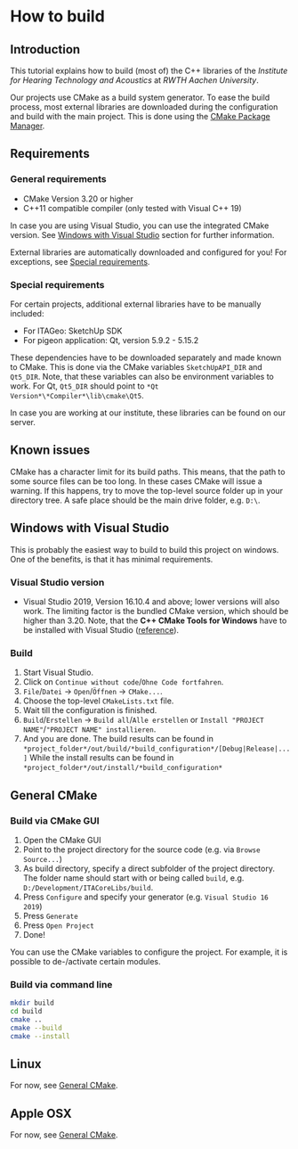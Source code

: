 
# How to build

## Introduction

This tutorial explains how to build (most of) the C++ libraries of the *Institute for Hearing Technology and Acoustics* at *RWTH Aachen University*.

Our projects use CMake as a build system generator. To ease the build process, most external libraries are downloaded during the configuration and build with the main project. This is done using the [CMake Package Manager](https://github.com/cpm-cmake/CPM.cmake).

## Requirements
### General requirements

- CMake Version 3.20 or higher
- C++11 compatible compiler (only tested with Visual C++ 19)

In case you are using Visual Studio, you can use the integrated CMake version. See [Windows with Visual Studio](#windows-with-visual-studio) section for further information.

External libraries are automatically downloaded and configured for you!
For exceptions, see [Special requirements](#special-requirements).

### Special requirements

For certain projects, additional external libraries have to be manually included:
- For ITAGeo: SketchUp SDK
- For pigeon application: Qt, version 5.9.2 - 5.15.2

These dependencies have to be downloaded separately and made known to CMake. This is done via the CMake variables `SketchUpAPI_DIR` and `Qt5_DIR`. Note, that these variables can also be environment variables to work. For Qt, `Qt5_DIR` should point to `*Qt Version*\*Compiler*\lib\cmake\Qt5`.

In case you are working at our institute, these libraries can be found on our server.

## Known issues

CMake has a character limit for its build paths. This means, that the path to some source files can be too long. In these cases CMake will issue a warning. If this happens, try to move the top-level source folder up in your directory tree.
A safe place should be the main drive folder, e.g. `D:\`.

## Windows with Visual Studio

This is probably the easiest way to build to build this project on windows. One of the benefits, is that it has minimal requirements.

### Visual Studio version

- Visual Studio 2019, Version 16.10.4 and above; lower versions will also work. 
  The limiting factor is the bundled CMake version, which should be higher than 3.20.
  Note, that the **C++ CMake Tools for Windows** have to be installed with Visual Studio ([reference](https://docs.microsoft.com/en-us/cpp/build/cmake-projects-in-visual-studio?view=msvc-160)).

### Build

1. Start Visual Studio.
2. Click on `Continue without code`/`Ohne Code fortfahren`.
3. `File`/`Datei` -> `Open`/`Öffnen` -> `CMake...`.
4. Choose the top-level `CMakeLists.txt` file.
5. Wait till the configuration is finished.
6. `Build`/`Erstellen` -> `Build all`/`Alle erstellen` or `Install "PROJECT NAME"`/`"PROJECT NAME" installieren`.
7. And you are done.
   The build results can be found in `*project_folder*/out/build/*build_configuration*/[Debug|Release|...]`
   While the install results can be found in `*project_folder*/out/install/*build_configuration*`


## General CMake

### Build via CMake GUI

1. Open the CMake GUI
2. Point to the project directory for the source code (e.g. via `Browse Source...`)
3. As build directory, specify a direct subfolder of the project directory. The folder name should start with or being called `build`, e.g.  `D:/Development/ITACoreLibs/build`.
4. Press `Configure` and specify your generator (e.g. `Visual Studio 16 2019`)
5. Press `Generate`
6. Press `Open Project`
7. Done!

You can use the CMake variables to configure the project. For example, it is possible to de-/activate certain modules.

### Build via command line

```bash
mkdir build
cd build
cmake ..
cmake --build
cmake --install
```

## Linux

For now, see [General CMake](#general-cmake).

## Apple OSX

For now, see [General CMake](#general-cmake).
